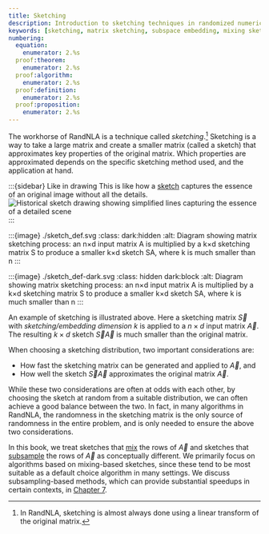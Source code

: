 ```yaml
---
title: Sketching
description: Introduction to sketching techniques in randomized numerical linear algebra, covering mixing and subsampling approaches for matrix approximation.
keywords: [sketching, matrix sketching, subspace embedding, mixing sketches, subsampling, dimensionality reduction, random projections]
numbering:
  equation:
    enumerator: 2.%s
  proof:theorem:
    enumerator: 2.%s
  proof:algorithm:
    enumerator: 2.%s
  proof:definition:
    enumerator: 2.%s
  proof:proposition:
    enumerator: 2.%s
---
```





The workhorse of RandNLA is a technique called *sketching*.[^linear-sketch]
Sketching is a way to take a large matrix and create a smaller matrix (called a sketch) that approximates key properties of the original matrix.
Which properties are approximated depends on the specific sketching method used, and the application at hand.

[^linear-sketch]: In RandNLA, sketching is almost always done using a linear transform of the original matrix.

:::{sidebar} Like in drawing
This is like how a [sketch](./https://en.wikipedia.org/wiki/Sketch_(drawing)) captures the essence of an original image without all the details.
![Historical sketch drawing showing simplified lines capturing the essence of a detailed scene](https://upload.wikimedia.org/wikipedia/commons/3/32/Jesus_und_Ehebrecherin.jpg)
:::

:::{image} ./sketch_def.svg
:class: dark:hidden
:alt: Diagram showing matrix sketching process: an n×d input matrix A is multiplied by a k×d sketching matrix S to produce a smaller k×d sketch SA, where k is much smaller than n
:::

:::{image} ./sketch_def-dark.svg
:class: hidden dark:block
:alt: Diagram showing matrix sketching process: an n×d input matrix A is multiplied by a k×d sketching matrix S to produce a smaller k×d sketch SA, where k is much smaller than n
:::


An example of sketching is illustrated above. 
Here a sketching matrix $\vec{S}$ with *sketching/embedding dimension* $k$ is applied to a $n\times d$ input matrix $\vec{A}$.
The resulting $k\times d$ sketch $\vec{S}\vec{A}$ is much smaller than the original matrix.

When choosing a sketching distribution, two important considerations are:
- How fast the sketching matrix can be generated and applied to $\vec{A}$, and
- How well the sketch $\vec{S}\vec{A}$ approximates the original matrix $\vec{A}$.

While these two considerations are often at odds with each other, by choosing the sketch at random from a suitable distribution, we can often achieve a good balance between the two.
In fact, in many algorithms in RandNLA, the randomness in the sketching matrix is the only source of randomness in the entire problem, and is only needed to ensure the above two considerations.


In this book, we treat sketches that [mix](./mixing-sketches.md) the rows of $\vec{A}$ and sketches that  [subsample](./subsampling-sketches.md) the rows of $\vec{A}$ as conceptually different.
We primarily focus on algorithms based on mixing-based sketches, since these tend to be most suitable as a default choice algorithm in many settings. 
We discuss subsampling-based methods, which can provide substantial speedups in certain contexts, in [Chapter 7](../07-Sampling-Based-Methods/sampling.md).
